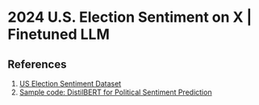 <h1>2024 U.S. Election Sentiment on X | Finetuned LLM</h1>
<h2>References</h2>
<ol>
    <li><a href='https://www.kaggle.com/datasets/emirhanai/2024-u-s-election-sentiment-on-x'>US Election Sentiment Dataset</a></li>
    <li><a href='https://www.kaggle.com/code/aruneembhowmick/distilbert-for-political-sentiment-prediction/notebook'>Sample code: DistilBERT for Political Sentiment Prediction</a></li>
</ol>